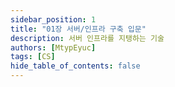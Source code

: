 ```yaml
---
sidebar_position: 1
title: "01장 서버/인프라 구축 입문"
description: 서버 인프라를 지탱하는 기술
authors: [MtypEyuc]
tags: [CS]
hide_table_of_contents: false
---
```


